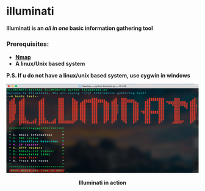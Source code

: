 # illuminati
<b>Illuminati is an <i>all in one</i> basic information gathering tool
<br>
  <h3><b>Prerequisites:<br></h3>
  <ul type='1'>
    <li><a href="https://nmap.org/download.html">Nmap</a></li>
    <li>A linux/Unix based system</li>
    </ul>

P.S. If u do not have a linux/unix based system, use cygwin in windows

<img src ="illuminati.png"/>
             <p align=center> Illuminati in action </p>
